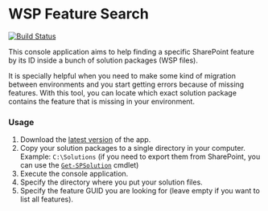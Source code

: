 # WSP Feature Search

[![Build Status](https://travis-ci.org/ghsehn/wsp-feature-search.svg?branch=master)](https://travis-ci.org/ghsehn/wsp-feature-search)

This console application aims to help finding a specific SharePoint feature by its ID inside a bunch of solution packages (WSP files).

It is specially helpful when you need to make some kind of migration between environments and you start getting errors because of missing features. With this tool, you can locate which exact solution package contains the feature that is missing in your environment.

### Usage
1. Download the [latest version](https://github.com/ghsehn/wsp-feature-search/releases/latest) of the app.
2. Copy your solution packages to a single directory in your computer. Example: `C:\Solutions` (if you need to export them from SharePoint, you can use the [`Get-SPSolution`](https://technet.microsoft.com/en-us/library/ff607754.aspx) cmdlet)
3. Execute the console application.
4. Specify the directory where you put your solution files.
5. Specify the feature GUID you are looking for (leave empty if you want to list all features).
